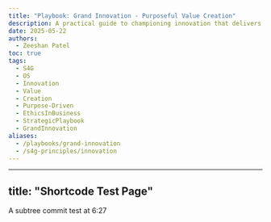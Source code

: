 ```yaml
---
title: "Playbook: Grand Innovation - Purposeful Value Creation"
description: A practical guide to championing innovation that delivers holistic progress and widespread benefit, moving beyond profit-only motives.
date: 2025-05-22
authors:
  - Zeeshan Patel
toc: true
tags:
  - S4G
  - OS
  - Innovation
  - Value
  - Creation
  - Purpose-Driven
  - EthicsInBusiness
  - StrategicPlaybook
  - GrandInnovation
aliases:
  - /playbooks/grand-innovation
  - /s4g-principles/innovation
---
```

---
title: "Shortcode Test Page"
---

A subtree commit test at 6:27